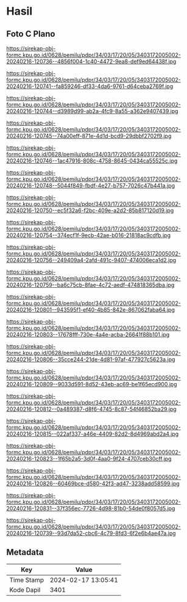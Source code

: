 # Hasil

## Foto C Plano

https://sirekap-obj-formc.kpu.go.id/0628/pemilu/pdpr/34/03/17/20/05/3403172005002-20240216-120736--4856f004-1c40-4472-9ea8-def9ed64438f.jpg

https://sirekap-obj-formc.kpu.go.id/0628/pemilu/pdpr/34/03/17/20/05/3403172005002-20240216-120741--fa859246-df33-4da6-9761-d64ceba2769f.jpg

https://sirekap-obj-formc.kpu.go.id/0628/pemilu/pdpr/34/03/17/20/05/3403172005002-20240216-120744--d3989d99-ab2a-4fc9-8a55-a362e9407439.jpg

https://sirekap-obj-formc.kpu.go.id/0628/pemilu/pdpr/34/03/17/20/05/3403172005002-20240216-120745--74a00eff-871e-4d1d-bcd9-29dbbf2702f9.jpg

https://sirekap-obj-formc.kpu.go.id/0628/pemilu/pdpr/34/03/17/20/05/3403172005002-20240216-120746--1ac47916-808c-4758-8645-0434ca55525c.jpg

https://sirekap-obj-formc.kpu.go.id/0628/pemilu/pdpr/34/03/17/20/05/3403172005002-20240216-120748--5044f849-fbdf-4e27-b757-7026c47b441a.jpg

https://sirekap-obj-formc.kpu.go.id/0628/pemilu/pdpr/34/03/17/20/05/3403172005002-20240216-120750--ec5f32a6-f2bc-409e-a2d2-85b817120d19.jpg

https://sirekap-obj-formc.kpu.go.id/0628/pemilu/pdpr/34/03/17/20/05/3403172005002-20240216-120754--374ecf1f-9ecb-42ae-b016-21818ac9cdfb.jpg

https://sirekap-obj-formc.kpu.go.id/0628/pemilu/pdpr/34/03/17/20/05/3403172005002-20240216-120756--249409a4-2afd-491c-9407-474006eca1d2.jpg

https://sirekap-obj-formc.kpu.go.id/0628/pemilu/pdpr/34/03/17/20/05/3403172005002-20240216-120759--ba6c75cb-8fae-4c72-aedf-474818365dba.jpg

https://sirekap-obj-formc.kpu.go.id/0628/pemilu/pdpr/34/03/17/20/05/3403172005002-20240216-120801--943595f1-ef40-4b85-842e-867062faba64.jpg

https://sirekap-obj-formc.kpu.go.id/0628/pemilu/pdpr/34/03/17/20/05/3403172005002-20240216-120803--17678fff-730e-4a4e-acba-26641f88b101.jpg

https://sirekap-obj-formc.kpu.go.id/0628/pemilu/pdpr/34/03/17/20/05/3403172005002-20240216-120806--35cce244-21de-4d81-97af-477927c5623a.jpg

https://sirekap-obj-formc.kpu.go.id/0628/pemilu/pdpr/34/03/17/20/05/3403172005002-20240216-120809--9033d591-8d52-43eb-ac69-be1f65ecd900.jpg

https://sirekap-obj-formc.kpu.go.id/0628/pemilu/pdpr/34/03/17/20/05/3403172005002-20240216-120812--0a489387-d8f6-4745-8c87-54f46852ba29.jpg

https://sirekap-obj-formc.kpu.go.id/0628/pemilu/pdpr/34/03/17/20/05/3403172005002-20240216-120815--022af337-a46e-4409-82d2-8d4969abd2a4.jpg

https://sirekap-obj-formc.kpu.go.id/0628/pemilu/pdpr/34/03/17/20/05/3403172005002-20240216-120823--1f65b2a5-3d0f-4aa0-9f24-4707ceb30cff.jpg

https://sirekap-obj-formc.kpu.go.id/0628/pemilu/pdpr/34/03/17/20/05/3403172005002-20240216-120826--60469bce-d580-42f3-ad47-3238add58599.jpg

https://sirekap-obj-formc.kpu.go.id/0628/pemilu/pdpr/34/03/17/20/05/3403172005002-20240216-120831--37f356ec-7726-4d98-81b0-54de0f8057d5.jpg

https://sirekap-obj-formc.kpu.go.id/0628/pemilu/pdpr/34/03/17/20/05/3403172005002-20240216-120739--93d7da52-cbc6-4c79-8fd3-6f2e6b4ae47a.jpg


## Metadata

| Key        | Value               |
| ---------- | ------------------- |
| Time Stamp | 2024-02-17 13:05:41 |
| Kode Dapil | 3401                |



